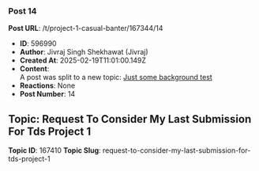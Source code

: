 ### Post 14
**Post URL**: /t/project-1-casual-banter/167344/14
- **ID**: 596990
- **Author**: Jivraj Singh Shekhawat (Jivraj)
- **Created At**: 2025-02-19T11:01:00.149Z
- **Content**:  
  A post was split to a new topic: <a href="/t/just-some-background-test/167699">Just some background test</a>
- **Reactions**: None
- **Post Number**: 14

## Topic: Request To Consider My Last Submission For Tds Project 1
**Topic ID**: 167410
**Topic Slug**: request-to-consider-my-last-submission-for-tds-project-1

